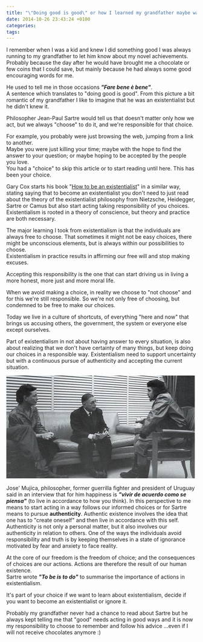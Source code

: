```yaml
---
title: "\"Doing good is good\" or how I learned my grandfather maybe was an existentialist"
date: 2014-10-26 23:43:24 +0100
categories:
tags:
---
```


I remember when I was a kid and knew I did something good I was always running to my grandfather to let him know about my novel achievements.  
Probably because the day after he would have brought me a chocolate or few coins that I could save, but mainly because he had always some good encouraging words for me.

He used to tell me in those occasions _**"Fare bene è bene"**_.  
A sentence which translates to "doing good is good". From this picture a bit romantic of my grandfather I like to imagine that he was an existentialist but he didn't knew it.
<!--more-->

Philosopher Jean-Paul Sartre would tell us that doesn't matter only how we act, but we always "choose" to do it, and we're responsible for that choice.

For example, you probably were just browsing the web, jumping from a link to another.  
Maybe you were just killing your time; maybe with the hope to find the answer to your question; or maybe hoping to be accepted by the people you love.  
You had a "choice" to skip this article or to start reading until here. This has been your choice.

Gary Cox starts his book "[How to be an existentialist](http://www.amazon.com/How-Be-Existentialist-Making-Excuses/dp/1441139877)" in a similar way, stating saying that to become an existentialist you don't need to just read about the theory of the existentialist philosophy from Nietzsche, Heidegger, Sartre or Camus but also start acting taking responsibility of you choices.  
Existentialism is rooted in a theory of conscience, but theory and practice are both necessary.

The major learning I took from existentialism is that the individuals are always free to choose. That sometimes it might not be easy choices, there might be unconscious elements, but is always within our possibilities to choose.  
Existentialism in practice results in affirming our free will and stop making excuses.

Accepting this responsibility is the one that can start driving us in living a more honest, more just and more moral life.

When we avoid making a choice, in reality we choose to "not choose" and for this we're still responsible. So we're not only free of choosing, but condemned to be free to make our choices.

Today we live in a culture of shortcuts, of everything "here and now" that brings us accusing others, the government, the system or everyone else except ourselves.

Part of existentialism in not about having answer to every situation, is also about realizing that we don't have certainty of many things, but keep doing our choices in a responsible way. Existentialism need to support uncertainty but with a continuous pursue of authenticity and accepting the current situation.

[![Image picture of a conversation between Simone de Beauvoir Sartre and Che Guevara in Cuba 1960](/assets/images/posts_2014_Beauvoir_Sartre_CheGuevara_1960_Cuba.jpg) ](http://en.wikipedia.org/wiki/File:Beauvoir_Sartre_-_Che_Guevara_-1960_-_Cuba.jpg)

Jose' Mujica, philosopher, former guerrilla fighter and president of Uruguay said in an interview that for him happiness is _**"vivir de acuerdo como se piensa"**_ (to live in accordance to how you think). In this perspective to me means to start acting in a way follows our informed choices or for Sartre means to pursue **authenticity**. Authentic existence involves the idea that one has to "create oneself" and then live in accordance with this self.  
Authenticity is not only a personal matter, but it also involves our authenticity in relation to others. One of the ways the individuals avoid responsibility and truth is by keeping themselves in a state of ignorance motivated by fear and anxiety to face reality.

At the core of our freedom is the freedom of choice; and the consequences of choices are our actions. Actions are therefore the result of our human existence.  
Sartre wrote _**"To be is to do"**_ to summarise the importance of actions in existentialism.

It's part of your choice if we want to learn about existentialism, decide if you want to become an existentialist or ignore it.

Probably my grandfather never had a chance to read about Sartre but he always kept telling me that "good" needs acting in good ways and it is now my responsibility to choose to remember and follow his advice ...even if I will not receive chocolates anymore :)
